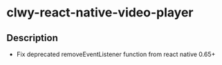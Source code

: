 # clwy-react-native-video-player

## Description

* Fix deprecated removeEventListener function from react native 0.65+


